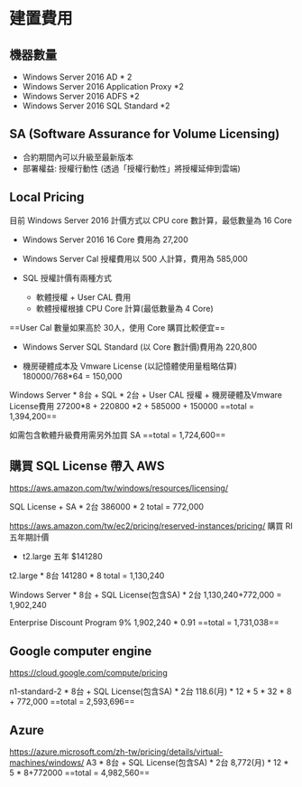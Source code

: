 # 建置費用

## 機器數量
- Windows Server 2016 AD * 2
- Windows Server 2016 Application Proxy *2
- Windows Server 2016 ADFS *2
- Windows Server 2016 SQL Standard *2

## SA (Software Assurance for Volume Licensing)
- 合約期間內可以升級至最新版本
- 部署權益: 授權行動性 (透過「授權行動性」將授權延伸到雲端)

## Local Pricing
目前 Windows Server 2016 計價方式以 CPU core 數計算，最低數量為 16 Core

- Windows Server 2016 16 Core 費用為 27,200
- Windows Server Cal 授權費用以 500 人計算，費用為 585,000

- SQL 授權計價有兩種方式
    - 軟體授權 + User CAL 費用
    - 軟體授權根據 CPU Core 計算(最低數量為 4 Core)
   
==User Cal 數量如果高於 30人，使用 Core 購買比較便宜==

- Windows Server SQL Standard (以 Core 數計價)費用為 220,800

- 機房硬體成本及 Vmware License (以記憶體使用量粗略估算)
180000/768*64 = 150,000

Windows Server * 8台 + SQL * 2台 + User CAL 授權 + 機房硬體及Vmware License費用
27200*8 + 220800 *2 + 585000 + 150000
==total = 1,394,200==

如需包含軟體升級費用需另外加買 SA
==total = 1,724,600==


## 購買 SQL License 帶入 AWS
https://aws.amazon.com/tw/windows/resources/licensing/

SQL License + SA * 2台
386000 * 2
total = 772,000


https://aws.amazon.com/tw/ec2/pricing/reserved-instances/pricing/
購買 RI 五年期計價
- t2.large 五年 $141280

t2.large * 8台
141280 * 8
total = 1,130,240

Windows Server * 8台 + SQL License(包含SA) * 2台
1,130,240+772,000 = 1,902,240

Enterprise Discount Program 9% 
1,902,240 * 0.91
==total = 1,731,038==

## Google computer engine
https://cloud.google.com/compute/pricing

n1-standard-2 * 8台 + SQL License(包含SA) * 2台
118.6(月) * 12 * 5 * 32 * 8 + 772,000
==total = 2,593,696==

## Azure
https://azure.microsoft.com/zh-tw/pricing/details/virtual-machines/windows/
A3 * 8台 + SQL License(包含SA) * 2台
8,772(月) * 12 * 5 * 8+772000
==total = 4,982,560==





